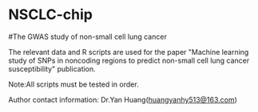 # NSCLC-chip
#The GWAS study of non-small cell lung cancer 

The relevant data and R scripts are used for the paper "Machine learning study of SNPs in noncoding regions to predict non-small cell lung cancer susceptibility" publication. 

Note:All scripts must be tested in order. 

Author contact information: Dr.Yan Huang(huangyanhy513@163.com)
